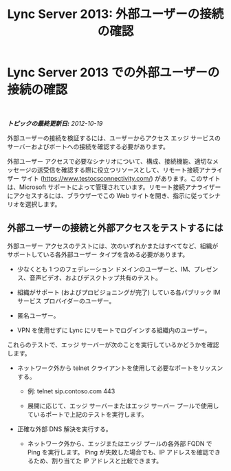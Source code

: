 ﻿---
title: 'Lync Server 2013: 外部ユーザーの接続の確認'
TOCTitle: 外部ユーザーの接続の確認
ms:assetid: 5c02bd6e-1c96-448a-a21d-58c9961c6640
ms:mtpsurl: https://technet.microsoft.com/ja-jp/library/Gg398402(v=OCS.15)
ms:contentKeyID: 48272202
ms.date: 05/19/2016
mtps_version: v=OCS.15
ms.translationtype: HT
---

# Lync Server 2013 での外部ユーザーの接続の確認

 

_**トピックの最終更新日:** 2012-10-19_

外部ユーザーの接続を検証するには、ユーザーからアクセス エッジ サービスのサーバーおよびポートへの接続を確認する必要があります。

外部ユーザー アクセスで必要なシナリオについて、構成、接続機能、適切なメッセージの送受信を確認する際に役立つリソースとして、リモート接続アナライザー サイト (<https://www.testocsconnectivity.com/>) があります。このサイトは、Microsoft サポートによって管理されています。リモート接続アナライザーにアクセスするには、ブラウザーでこの Web サイトを開き、指示に従ってシナリオを選択します。

## 外部ユーザーの接続と外部アクセスをテストするには

外部ユーザー アクセスのテストには、次のいずれかまたはすべてなど、組織がサポートしている各外部ユーザー タイプを含める必要があります。

  - 少なくとも 1 つのフェデレーション ドメインのユーザーと、IM、プレゼンス、音声ビデオ、およびデスクトップ共有のテスト。

  - 組織がサポート (およびプロビジョニングが完了) している各パブリック IM サービス プロバイダーのユーザー。

  - 匿名ユーザー。

  - VPN を使用せずに Lync にリモートでログインする組織内のユーザー。

これらのテストで、エッジ サーバーが次のことを実行しているかどうかを確認します。

  - ネットワーク外から telnet クライアントを使用して必要なポートをリッスンする。
    
      - 例: telnet sip.contoso.com 443
    
      - 展開に応じて、エッジ サーバーまたはエッジ サーバー プールで使用しているポートで上記のテストを実行します。

  - 正確な外部 DNS 解決を実行する。
    
      - ネットワーク外から、エッジまたはエッジ プールの各外部 FQDN で Ping を実行します。 Ping が失敗した場合でも、IP アドレスを確認できるため、割り当てた IP アドレスと比較できます。

